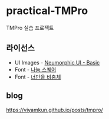 # practical-TMPro

TMPro 실습 프로젝트

## 라이선스

* UI Images - [Neumorphic UI - Basic](https://assetstore.unity.com/packages/2d/gui/icons/neumorphic-ui-basic-163920)
* Font - [나눔 스퀘어](https://hangeul.naver.com/font)
* Font - [너만을 비춤체](https://www.yspotlight.co.kr/brand/font?tabNo=0)

## blog

https://viyamkun.github.io/posts/tmpro/
